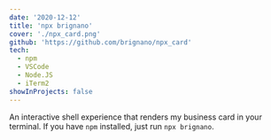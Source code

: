 ```yaml
---
date: '2020-12-12'
title: 'npx brignano'
cover: './npx_card.png'
github: 'https://github.com/brignano/npx_card'
tech:
  - npm
  - VSCode
  - Node.JS
  - iTerm2
showInProjects: false
---
```


An interactive shell experience that renders my business card in your terminal. If you have `npm` installed, just run `npx brignano`.
